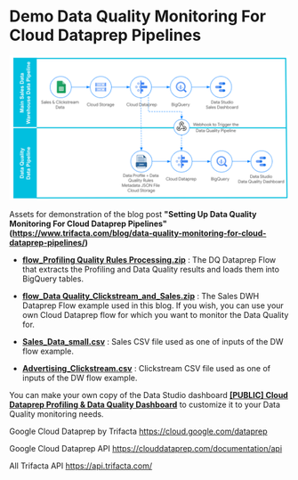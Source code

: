 
# Demo Data Quality Monitoring For Cloud Dataprep Pipelines

![image](Dataprep_DataQuality_in_DataStudio.png)

Assets for demonstration of the blog post **"Setting Up Data Quality Monitoring For Cloud Dataprep Pipelines"(https://www.trifacta.com/blog/data-quality-monitoring-for-cloud-dataprep-pipelines/)**

- **[flow_Profiling  Quality Rules Processing.zip](https://github.com/victorcouste/trifacta-flows-examples/blob/main/Profiling%20%20Quality%20Rules%20Processing/flow_Profiling%20%20Quality%20Rules%20Processing.zip)** : The DQ Dataprep Flow that extracts the Profiling and Data Quality results and loads them into BigQuery tables.

- **[flow_Data Quality_Clickstream_and_Sales.zip](https://github.com/victorcouste/trifacta-flows-examples/blob/main/Profiling%20%20Quality%20Rules%20Processing/flow_Data%20Quality_Clickstream_and_Sales.zip)** : The Sales DWH Dataprep Flow example used in this blog. If you wish, you can use your own Cloud Dataprep flow for which you want to monitor the Data Quality for.

- **[Sales_Data_small.csv](https://github.com/victorcouste/trifacta-flows-examples/blob/main/Profiling%20%20Quality%20Rules%20Processing/Sales_Data_small.csv)** : Sales CSV file used as one of inputs of the DW flow example.

- **[Advertising_Clickstream.csv](https://github.com/victorcouste/trifacta-flows-examples/blob/main/Profiling%20%20Quality%20Rules%20Processing/Advertising_Clickstream.csv)** : Clickstream CSV file used as one of inputs of the DW flow example.


You can make your own copy of the Data Studio dashboard **[[PUBLIC] Cloud Dataprep Profiling & Data Quality Dashboard](https://www.google.com/url?q=https://datastudio.google.com/reporting/3ed00013-d755-4010-8b00-58da2c69ea81&sa=D&ust=1608540809439000&usg=AOvVaw1t6oJQ4ZkvX05IATmEzulr
)** to customize it to your Data Quality monitoring needs.

Google Cloud Dataprep by Trifacta https://cloud.google.com/dataprep

Google Cloud Dataprep API https://clouddataprep.com/documentation/api

All Trifacta API https://api.trifacta.com/
